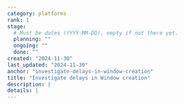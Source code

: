 ```yaml
---
category: platforms
rank: 1
stage:
  # Must be dates (YYYY-MM-DD), empty if not there yet.
  planning: ""
  ongoing: ""
  done: ""
created: "2024-11-30"
last_updated: "2024-11-30"
anchor: "investigate-delays-in-window-creation"
title: "Investigate delays in Window creation"
description: |
details: |
---
```

